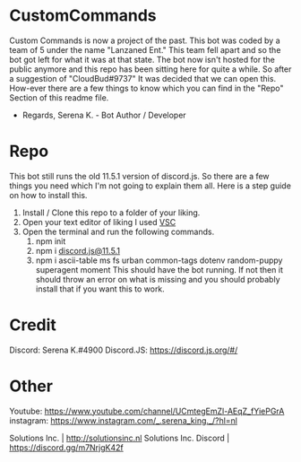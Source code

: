 # CustomCommands
Custom Commands is now a project of the past. This bot was coded by a team of 5 under the name "Lanzaned Ent." This team fell apart and so the bot got left for what it was at that state. The bot now isn't hosted for the public anymore and this repo has been sitting here for quite a while. So after a suggestion of "CloudBud#9737" It was decided that we can open this. How-ever there are a few things to know which you can find in the "Repo" Section of this readme file.

- Regards,
Serena K. - Bot Author / Developer

# Repo

This bot still runs the old 11.5.1 version of discord.js. So there are a few things you need which I'm not going to explain them all. Here is a step guide on how to install this.

1. Install / Clone this repo to a folder of your liking.
2. Open your text editor of liking I used [VSC](https://code.visualstudio.com/)
3. Open the terminal and run the following commands.
    1. npm init
    2. npm i discord.js@11.5.1
    3. npm i ascii-table ms fs urban common-tags dotenv random-puppy superagent moment
    This should have the bot running. If not then it should throw an error on what is missing and you should probably install that if you want this to work.


# Credit
Discord: Serena K.#4900
Discord.JS: https://discord.js.org/#/

# Other
Youtube: https://www.youtube.com/channel/UCmtegEmZl-AEqZ_fYiePGrA
instagram: https://www.instagram.com/_.serena_king._/?hl=nl

Solutions Inc. | http://solutionsinc.nl
Solutions Inc. Discord | https://discord.gg/m7NrjgK42f
